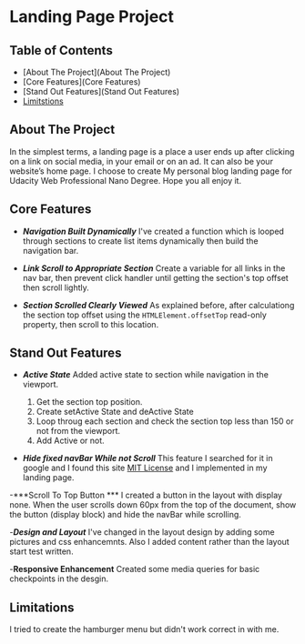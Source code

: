 # Landing Page Project

## Table of Contents

* [About The Project](About The Project)
* [Core Features](Core Features)
* [Stand Out Features](Stand Out Features)
* [Limitstions](Limitations)

## About The Project

In the simplest terms, a landing page is a place a user ends up after clicking on a link on social media, in your email or on an ad. It can also be your website’s home page.
I choose to create My personal blog landing page for Udacity Web Professional Nano Degree. Hope you all enjoy it.

## Core Features

- ***Navigation Built Dynamically***
    I've created a function which is looped through sections to create list items dynamically then build the navigation bar.
    
    
- ***Link Scroll to Appropriate Section***
Create a variable for all links in the nav bar, then prevent click handler until getting the section's top offset then scroll lightly.


- ***Section Scrolled Clearly Viewed***
    As explained before, after calculationg the section top offset using the `HTMLElement.offsetTop` read-only property, then scroll to this location.
    
## Stand Out Features

- ***Active State***
 Added active state to section while navigation in the viewport. 

    1. Get the section top position.
    2. Create setActive State and deActive State
    3. Loop throug each section and check the section top less than 150 or not from the viewport.
    4. Add Active or not.

- ***Hide fixed navBar While not Scroll***
    This feature I searched for it in google and I found this site [MIT License](https://gomakethings.com)
    and I implemented in my landing page.
    
-***Scroll To Top Button ***
    I created a button in the layout with display none. When the user scrolls down 60px from the top of the document, show the button (display block) and hide the navBar while scrolling.
    
-***Design and Layout***
I've changed in the layout design by adding some pictures and css enhancemnts. Also I added content rather than the layout start test written.


-**Responsive Enhancement**
Created some media queries for basic checkpoints in the desgin.

## Limitations

I tried to create the hamburger menu but didn't work correct in with me.
